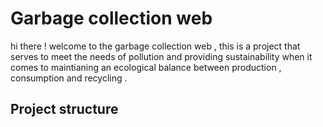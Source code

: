 # Garbage collection web 
<p>hi there ! welcome to the garbage collection web , this is a project that serves to meet the needs of pollution and providing sustainability when it comes to maintianing an ecological balance between production , consumption and recycling . </p>

## Project structure 
